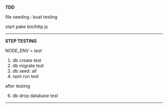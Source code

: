 **TDD**

file seeding : buat testing

start pake bin/http.js

-----------------------------------
**STEP TESTING**

NODE_ENV = test

1.  db create test
2.  db migrate test
3.  db seed: all
4.  npm run test

after testing

6. db drop database test
----------------------------------
